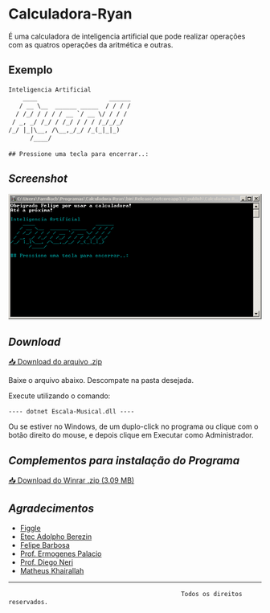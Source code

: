 # Calculadora-Ryan
É uma calculadora de inteligencia artificial que pode realizar operações com as quatros operações da aritmética e outras.

## Exemplo

```
Inteligencia Artificial
    ____                    ______
   / __ \__  ______ _____  / / / /
  / /_/ / / / / __ `/ __ \/ / / /
 / _, _/ /_/ / /_/ / / / /_/_/_/
/_/ |_|\__, /\__,_/_/ /_(_|_|_)
      /____/

## Pressione uma tecla para encerrar..:
```

## _Screenshot_

![Tela do programa](Tela.png)

## _Download_

[📥 Download do arquivo .zip](Dist/Calculadora-Ryan.zip.zip)

Baixe o arquivo abaixo. Descompate na pasta desejada.

Execute utilizando o comando:

```
---- dotnet Escala-Musical.dll ----
```

Ou se estiver no Windows, de um duplo-click no programa ou clique com o botão direito do mouse, e depois clique em Executar como Administrador.

## _Complementos para instalação do Programa_

[📥 Download do Winrar .zip (3.09 MB)](Winrar/winrar-5-91.exe)

## _Agradecimentos_

- [Figgle](https://github.com/drewnoakes/figgle)
- [Etec Adolpho Berezin](http://eteab.com.br/cms/)
- [Felipe Barbosa](https://github.com/LipeClash?tab=repositories)
- [Prof. Ermogenes Palacio](https://github.com/ermogenes/aulas-programacao-csharp)
- [Prof. Diego Neri](https://github.com/diegoneri)
- [Matheus Khairallah](https://github.com/MatheusKhairallah?tab=repositories)

---

                                                    Todos os direitos reservados.
